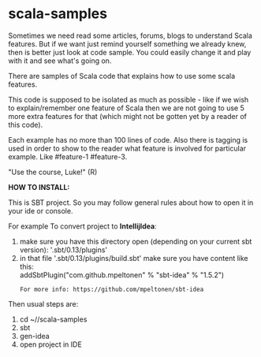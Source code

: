 scala-samples
=============

Sometimes we need read some articles, forums, blogs to understand Scala features.
But if we want just remind yourself something we already knew, then is better just look at code sample.
You could easily change it and play with it and see what's going on.

There are samples of Scala code that explains how to use some scala features.

This code is supposed to be isolated as much as possible - like if we wish to explain/remember one feature of Scala then we are not
going to use 5 more extra features for that (which might not be gotten yet by a reader of this code).

Each example has no more than 100 lines of code. Also there is tagging is used in order to show to the reader what feature is involved
for particular example. Like #feature-1 #feature-3.

"Use the course, Luke!" (R)

<b>HOW TO INSTALL:</b>

This is SBT project. So you may follow general rules about how to open it in your ide or console.

For example To convert project to <b>IntellijIdea</b>:
<ol>
 <li> make sure you have this directory open (depending on your current sbt version): '.sbt/0.13/plugins' </li>
 <li> in that file '.sbt/0.13/plugins/build.sbt' make sure you have content like this: <br />
    addSbtPlugin("com.github.mpeltonen" % "sbt-idea" % "1.5.2") </li>


    For more info: https://github.com/mpeltonen/sbt-idea
 </ol>

 Then usual steps are:
 <ol>
  <li>cd ~/<your-path>/scala-samples</li>
  <li>sbt</li>
  <li>gen-idea</li>
  <li>open project in IDE</li>
</ol>

